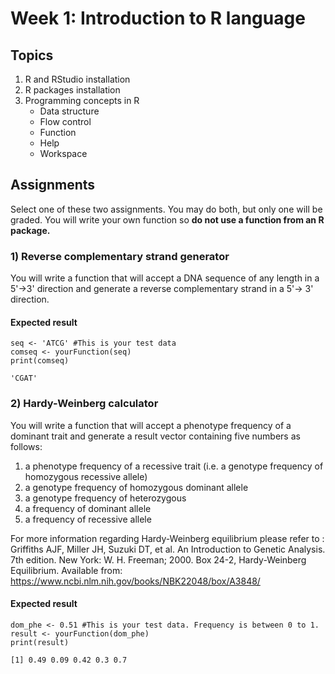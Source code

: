 # Week 1: Introduction to R language
## Topics
1. R and RStudio installation
2. R packages installation
3. Programming concepts in R
    - Data structure
    - Flow control
    - Function
    - Help
    - Workspace

## Assignments
Select one of these two assignments. You may do both, but only one will be graded. You will write your own function so <b>do not use a function from an R package.</b>

### 1) Reverse complementary strand generator
You will write a function that will accept a DNA sequence of any length in a 5'->3' direction and generate a reverse complementary strand in a 5'-> 3' direction.

#### Expected result

```
seq <- 'ATCG' #This is your test data
comseq <- yourFunction(seq)
print(comseq)

'CGAT'
```

### 2) Hardy-Weinberg calculator
You will write a function that will accept a phenotype frequency of a dominant trait and generate a result vector containing five numbers as follows:
1. a phenotype frequency of a recessive trait (i.e. a genotype frequency of homozygous recessive allele)
2. a genotype frequency of homozygous dominant allele
3. a genotype frequency of heterozygous
4. a frequency of dominant allele
5. a frequency of recessive allele

For more information regarding Hardy-Weinberg equilibrium please refer to :
Griffiths AJF, Miller JH, Suzuki DT, et al. An Introduction to Genetic Analysis. 7th edition. New York: W. H. Freeman; 2000. Box 24-2, Hardy-Weinberg Equilibrium. Available from: https://www.ncbi.nlm.nih.gov/books/NBK22048/box/A3848/


#### Expected result
```
dom_phe <- 0.51 #This is your test data. Frequency is between 0 to 1.
result <- yourFunction(dom_phe)
print(result)

[1] 0.49 0.09 0.42 0.3 0.7
```

